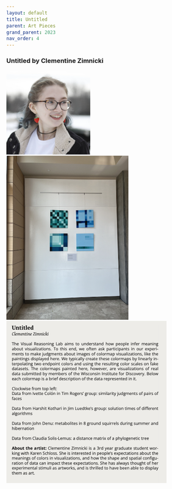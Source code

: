 ```yaml
---
layout: default
title: Untitled
parent: Art Pieces
grand_parent: 2023
nav_order: 4
---
```


### Untitled by Clementine Zimnicki

<div class="container">
    <div class="row-fluid">
        <div class="span2">
            <a href="../../../assets/pics/Clementine.png">
            <img src="../../../assets/pics/Clementine.png" width="220">
            </a>
        </div>
        <div class="span5">
            <a href="../../../assets/pics/untitled.png">
            <img src="../../../assets/pics/untitled.png" width="320">
            </a> 
            <a href="../../../assets/pics/untitled-text.png">
            <img src="../../../assets/pics/untitled-text.png" width="420">
            </a>
        </div>
    </div>
</div>

